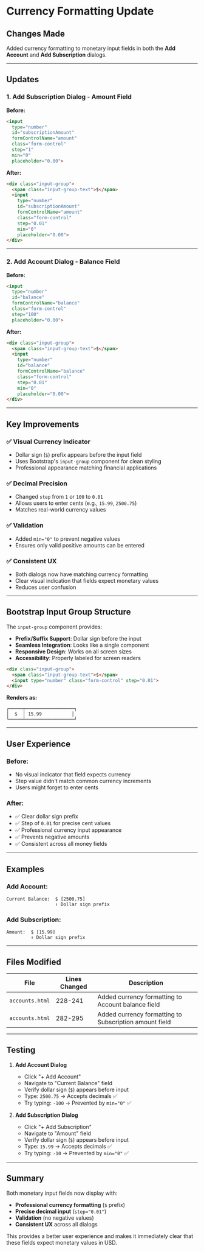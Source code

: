 # Currency Formatting Update

## Changes Made

Added currency formatting to monetary input fields in both the **Add Account** and **Add Subscription** dialogs.

---

## Updates

### 1. **Add Subscription Dialog - Amount Field**

**Before:**
```html
<input 
  type="number"
  id="subscriptionAmount"
  formControlName="amount"
  class="form-control"
  step="1"
  min="0"
  placeholder="0.00">
```

**After:**
```html
<div class="input-group">
  <span class="input-group-text">$</span>
  <input 
    type="number"
    id="subscriptionAmount"
    formControlName="amount"
    class="form-control"
    step="0.01"
    min="0"
    placeholder="0.00">
</div>
```

---

### 2. **Add Account Dialog - Balance Field**

**Before:**
```html
<input 
  type="number"
  id="balance"
  formControlName="balance"
  class="form-control"
  step="100"
  placeholder="0.00">
```

**After:**
```html
<div class="input-group">
  <span class="input-group-text">$</span>
  <input 
    type="number"
    id="balance"
    formControlName="balance"
    class="form-control"
    step="0.01"
    min="0"
    placeholder="0.00">
</div>
```

---

## Key Improvements

### ✅ **Visual Currency Indicator**
- Dollar sign (`$`) prefix appears before the input field
- Uses Bootstrap's `input-group` component for clean styling
- Professional appearance matching financial applications

### ✅ **Decimal Precision**
- Changed `step` from `1` or `100` to `0.01`
- Allows users to enter cents (e.g., `15.99`, `2500.75`)
- Matches real-world currency values

### ✅ **Validation**
- Added `min="0"` to prevent negative values
- Ensures only valid positive amounts can be entered

### ✅ **Consistent UX**
- Both dialogs now have matching currency formatting
- Clear visual indication that fields expect monetary values
- Reduces user confusion

---

## Bootstrap Input Group Structure

The `input-group` component provides:
- **Prefix/Suffix Support**: Dollar sign before the input
- **Seamless Integration**: Looks like a single component
- **Responsive Design**: Works on all screen sizes
- **Accessibility**: Properly labeled for screen readers

```html
<div class="input-group">
  <span class="input-group-text">$</span>
  <input type="number" class="form-control" step="0.01">
</div>
```

**Renders as:**
```
┌─────┬──────────────────┐
│  $  │ 15.99           │
└─────┴──────────────────┘
```

---

## User Experience

### **Before:**
- No visual indicator that field expects currency
- Step value didn't match common currency increments
- Users might forget to enter cents

### **After:**
- ✅ Clear dollar sign prefix
- ✅ Step of `0.01` for precise cent values
- ✅ Professional currency input appearance
- ✅ Prevents negative amounts
- ✅ Consistent across all money fields

---

## Examples

### **Add Account:**
```
Current Balance:  $ [2500.75]
                  ↑ Dollar sign prefix
```

### **Add Subscription:**
```
Amount:  $ [15.99]
         ↑ Dollar sign prefix
```

---

## Files Modified

| File | Lines Changed | Description |
|------|---------------|-------------|
| `accounts.html` | 228-241 | Added currency formatting to Account balance field |
| `accounts.html` | 282-295 | Added currency formatting to Subscription amount field |

---

## Testing

1. **Add Account Dialog**
   - Click "+ Add Account"
   - Navigate to "Current Balance" field
   - Verify dollar sign (`$`) appears before input
   - Type: `2500.75` → Accepts decimals ✅
   - Try typing: `-100` → Prevented by `min="0"` ✅

2. **Add Subscription Dialog**
   - Click "+ Add Subscription"
   - Navigate to "Amount" field
   - Verify dollar sign (`$`) appears before input
   - Type: `15.99` → Accepts decimals ✅
   - Try typing: `-10` → Prevented by `min="0"` ✅

---

## Summary

Both monetary input fields now display with:
- **Professional currency formatting** (`$` prefix)
- **Precise decimal input** (`step="0.01"`)
- **Validation** (no negative values)
- **Consistent UX** across all dialogs

This provides a better user experience and makes it immediately clear that these fields expect monetary values in USD.

